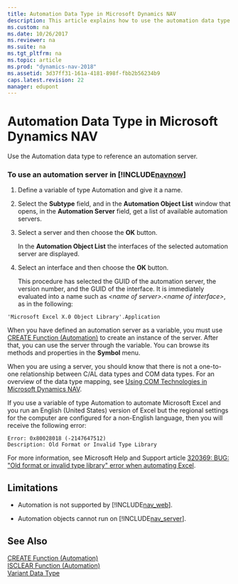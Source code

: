 ```yaml
---
title: Automation Data Type in Microsoft Dynamics NAV
description: This article explains how to use the automation data type to reference an automation server in Microsoft Dynamics NAV and learn the limitations of this type.
ms.custom: na
ms.date: 10/26/2017
ms.reviewer: na
ms.suite: na
ms.tgt_pltfrm: na
ms.topic: article
ms.prod: "dynamics-nav-2018"
ms.assetid: 3d37ff31-161a-4181-898f-fbb2b56234b9
caps.latest.revision: 22
manager: edupont
---
```

# Automation Data Type in Microsoft Dynamics NAV
Use the Automation data type to reference an automation server.  
  
### To use an automation server in [!INCLUDE[navnow](includes/navnow_md.md)]  
  
1. Define a variable of type Automation and give it a name.  
  
2. Select the **Subtype** field, and in the **Automation Object List** window that opens, in the **Automation Server** field, get a list of available automation servers.  
  
3. Select a server and then choose the **OK** button.  
  
    In the **Automation Object List** the interfaces of the selected automation server are displayed.  
  
4. Select an interface and then choose the **OK** button.  
  
   This procedure has selected the GUID of the automation server, the version number, and the GUID of the interface. It is immediately evaluated into a name such as *\<name of server>*.*\<name of interface>*, as in the following:  
  
```  
'Microsoft Excel X.0 Object Library'.Application  
```  
  
 When you have defined an automation server as a variable, you must use [CREATE Function \(Automation\)](CREATE-Function--Automation-.md) to create an instance of the server. After that, you can use the server through the variable. You can browse its methods and properties in the **Symbol** menu.  
  
 When you are using a server, you should know that there is not a one-to-one relationship between C/AL data types and COM data types. For an overview of the data type mapping, see [Using COM Technologies in Microsoft Dynamics NAV](Using-COM-Technologies-in-Microsoft-Dynamics-NAV.md).  
  
 If you use a variable of type Automation to automate Microsoft Excel and you run an English \(United States\) version of Excel but the regional settings for the computer are configured for a non-English language, then you will receive the following error:  
  
```  
Error: 0x80028018 (-2147647512)  
Description: Old Format or Invalid Type Library   
```  
  
 For more information, see Microsoft Help and Support article [320369: BUG: "Old format or invalid type library" error when automating Excel](https://go.microsoft.com/fwlink/?linkid=3052&kbid=320369).  
  
## Limitations  
  
-   Automation is not supported by [!INCLUDE[nav_web](includes/nav_web_md.md)].  
  
-   Automation objects cannot run on [!INCLUDE[nav_server](includes/nav_server_md.md)].  
  
## See Also  
 [CREATE Function \(Automation\)](CREATE-Function--Automation-.md)   
 [ISCLEAR Function \(Automation\)](ISCLEAR-Function--Automation-.md)   
 [Variant Data Type](Variant-Data-Type.md)